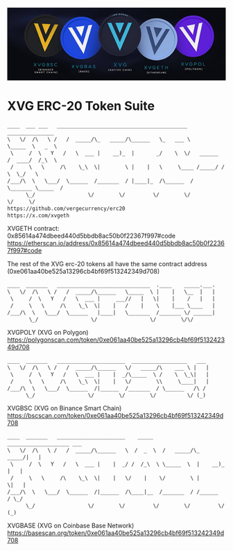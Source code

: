 ![Banner](https://raw.githubusercontent.com/vergecurrency/erc20/refs/heads/main/banners/600x200banner.png)

XVG ERC-20 Token Suite
===
```
____  ___ ___   __________________________________________           _______________   
\   \/  /\   \ /   /  _____/\_   _____/\______   \_   ___ \          \_____  \   _  \  
 \     /  \   Y   /   \  ___ |    __)_  |       _/    \  \/   ______  /  ____/  /_\  \ 
 /     \   \     /\    \_\  \|        \ |    |   \     \____ /_____/ /       \  \_/   \
/___/\  \   \___/  \______  /_______  / |____|_  /\______  /         \_______ \_____  /
      \_/                 \/        \/         \/        \/                  \/     \/ 
https://github.com/vergecurrency/erc20
https://x.com/xvgeth
```
XVGETH contract: 0x85614a474dbeed440d5bbdb8ac50b0f22367f997#code
https://etherscan.io/address/0x85614a474dbeed440d5bbdb8ac50b0f22367f997#code



The rest of the XVG erc-20 tokens all have the same contract address (0xe061aa40be525a13296cb4bf69f513242349d708)
```
____  _______   ______________________________  .____    _____.___.
\   \/  /\   \ /   /  _____/\______   \_____  \ |    |   \__  |   |
 \     /  \   Y   /   \  ___ |     ___//   |   \|    |    /   |   |
 /     \   \     /\    \_\  \|    |   /    |    \    |___ \____   |
/___/\  \   \___/  \______   |____|   \_______  /_______ \/ ______|
       \_/                 \/                 \/        \/\/ 
```
XVGPOLY (XVG on Polygon)
https://polygonscan.com/token/0xe061aa40be525a13296cb4bf69f513242349d708


```
____  _______   ______________________  __________________   ___
\   \/  /\   \ /   /  _____/\______   \/   _____/\    ___ \ |   |
 \     /  \   Y   /   \  ___ |    |  _/\_____  \ /    \  \_\|   | 
 /     \   \     /\    \_\  \|    |   \/        \\     \____|   |
/___/\  \   \___/  \______  /|______  /_______  / \______   /\ /
      \_/                 \/        \/        \/          \/ (_)
```
XVGBSC (XVG on Binance Smart Chain)
https://bscscan.com/token/0xe061aa40be525a13296cb4bf69f513242349d708


```
____  _______   ______________________    _____    ____________________ ___
\   \/  /\   \ /   /  _____/\______   \  /  _  \  /   _____/\_   _____/|   |
 \     /  \   Y   /   \  ___ |    |  _/ /  /_\  \ \_____  \  |    __)_ |   |
 /     \   \     /\    \_\  \|    |   \/    |    \/        \ |        \|   |
/___/\  \   \___/  \______  /|______  /\____|__  /_______  / /______  / \_/
      \_/                 \/        \/         \/        \/         \/  (_)
```
XVGBASE (XVG on Coinbase Base Network)
https://basescan.org/token/0xe061aa40be525a13296cb4bf69f513242349d708
